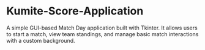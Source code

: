 # Kumite-Score-Application
A simple GUI-based Match Day application built with Tkinter. It allows users to start a match, view team standings, and manage basic match interactions with a custom background.
